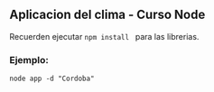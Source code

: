 ## Aplicacion del clima - Curso Node


Recuerden ejecutar ```npm install ``` para las librerias.

### Ejemplo:
```
node app -d "Cordoba"
```